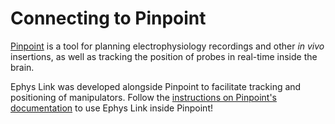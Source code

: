 # Connecting to Pinpoint

[Pinpoint](https://github.com/VirtualBrainLab/Pinpoint) is a tool for planning electrophysiology recordings and other
_in vivo_ insertions, as well as tracking the position of probes in real-time inside the brain.

Ephys Link was developed alongside Pinpoint to facilitate tracking and positioning of manipulators. Follow the
[instructions on Pinpoint's documentation](https://virtualbrainlab.org//pinpoint/tutorials/tutorial_ephys_link.html) to
use Ephys Link inside Pinpoint!
